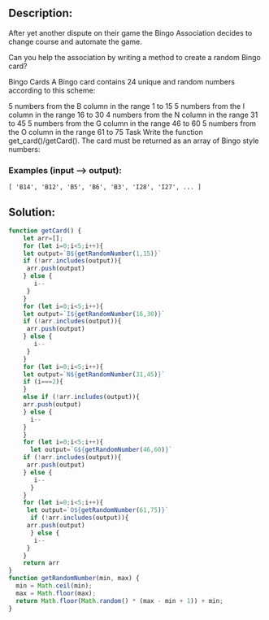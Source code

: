 ## Description:

After yet another dispute on their game the Bingo Association decides to change course and automate the game.

Can you help the association by writing a method to create a random Bingo card?

Bingo Cards
A Bingo card contains 24 unique and random numbers according to this scheme:

5 numbers from the B column in the range 1 to 15
5 numbers from the I column in the range 16 to 30
4 numbers from the N column in the range 31 to 45
5 numbers from the G column in the range 46 to 60
5 numbers from the O column in the range 61 to 75
Task
Write the function get_card()/getCard(). The card must be returned as an array of Bingo style numbers:

### Examples (input --> output):
```
[ 'B14', 'B12', 'B5', 'B6', 'B3', 'I28', 'I27', ... ]
```

 ## Solution:
 
```javascript
function getCard() {
    let arr=[];
    for (let i=0;i<5;i++){
    let output=`B${getRandomNumber(1,15)}`
    if (!arr.includes(output)){
     arr.push(output)
    } else {
       i--
     }
    }
    for (let i=0;i<5;i++){
    let output=`I${getRandomNumber(16,30)}`
    if (!arr.includes(output)){
     arr.push(output)
    } else {
       i--
     }
    }
    for (let i=0;i<5;i++){
    let output=`N${getRandomNumber(31,45)}`
    if (i===2){
    }  
    else if (!arr.includes(output)){
    arr.push(output)
    } else {
      i--
    }
    }
    for (let i=0;i<5;i++){
      let output=`G${getRandomNumber(46,60)}`
    if (!arr.includes(output)){
     arr.push(output)
    } else {
       i--
      }
    }
    for (let i=0;i<5;i++){
     let output=`O${getRandomNumber(61,75)}`
      if (!arr.includes(output)){
     arr.push(output)
      } else {
       i--
     }
    }
    return arr
}
function getRandomNumber(min, max) { 
  min = Math.ceil(min);
  max = Math.floor(max);
  return Math.floor(Math.random() * (max - min + 1)) + min;
}
```